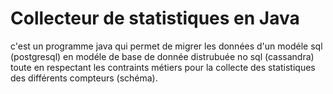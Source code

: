 # Collecteur de statistiques en Java 
c'est un programme java qui permet de migrer les données d'un modéle sql (postgresql)
en modéle de base de donnée distrubuée no sql (cassandra) toute en respectant les contraints métiers pour 
la collecte des statistiques des différents compteurs (schéma).
